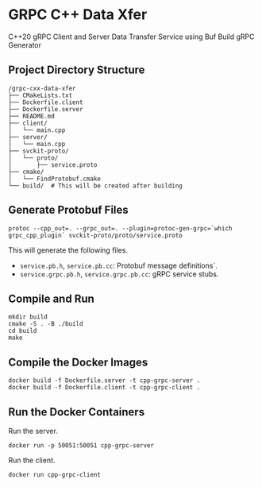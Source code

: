 # GRPC C++ Data Xfer
C++20 gRPC Client and Server Data Transfer Service using Buf Build gRPC Generator


## Project Directory Structure

```shell
/grpc-cxx-data-xfer
├── CMakeLists.txt
├── Dockerfile.client
├── Dockerfile.server
├── README.md
├── client/
│   └── main.cpp
├── server/
│   └── main.cpp
├── svckit-proto/
│   └── proto/
│       ├── service.proto
├── cmake/
│   └── FindProtobuf.cmake
└── build/  # This will be created after building
```

## Generate Protobuf Files

```shell
protoc --cpp_out=. --grpc_out=. --plugin=protoc-gen-grpc=`which grpc_cpp_plugin` svckit-proto/proto/service.proto
```
This will generate the following files.

- `service.pb.h`, `service.pb.cc`: Protobuf message definitions`.
- `service.grpc.pb.h`, `service.grpc.pb.cc`: gRPC service stubs.


## Compile and Run

```shell
mkdir build
cmake -S . -B ./build
cd build
make
```


## Compile the Docker Images

```shell
docker build -f Dockerfile.server -t cpp-grpc-server .
docker build -f Dockerfile.client -t cpp-grpc-client .
```

## Run the Docker Containers

Run the server.
```shell
docker run -p 50051:50051 cpp-grpc-server
```

Run the client.
```shell
docker run cpp-grpc-client
```
